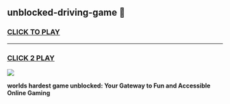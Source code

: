 
## unblocked-driving-game 👋
<h3>
<a href="https://premium.freeplayer.one?title=unblocked-driving-game&ref=14F">CLICK TO PLAY</a></h3>
<hr>

<h3>
<a href="https://premium.freeplayer.one?title=unblocked-driving-game&ref=14F">CLICK 2 PLAY</a>
  
</h3>

<a href="https://premium.freeplayer.one?title=unblocked-driving-game&ref=12F/"><img src="https://clearcache.store/games.png"></a>


**worlds hardest game unblocked: Your Gateway to Fun and Accessible Online Gaming**
